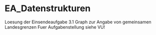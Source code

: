 # EA_Datenstrukturen
Loesung der Einsendeaufgabe 3.1
Graph zur Angabe von gemeinsamen Landesgrenzen
Fuer Aufgabenstellung siehe VU!
